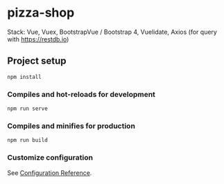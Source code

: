 # pizza-shop

Stack: Vue, Vuex, BootstrapVue / Bootstrap 4, Vuelidate, Axios (for query with https://restdb.io)

## Project setup
```
npm install
```

### Compiles and hot-reloads for development
```
npm run serve
```

### Compiles and minifies for production
```
npm run build
```

### Customize configuration
See [Configuration Reference](https://cli.vuejs.org/config/).
